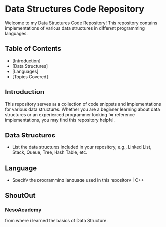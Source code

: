 # Data Structures Code Repository

Welcome to my Data Structures Code Repository! This repository contains implementations of various data structures in different programming languages.

## Table of Contents

- [Introduction]
- [Data Structures]
- [Languages]
- [Topics Covered]

## Introduction

This repository serves as a collection of code snippets and implementations for various data structures. Whether you are a beginner learning about data structures or an experienced programmer looking for reference implementations, you may find this repository helpful.

## Data Structures

- List the data structures included in your repository, e.g., Linked List, Stack, Queue, Tree, Hash Table, etc.

## Language

- Specify the programming language used in this repository | C++

## ShoutOut 
### NesoAcademy 
from where i learned the basics of Data Structure. 
